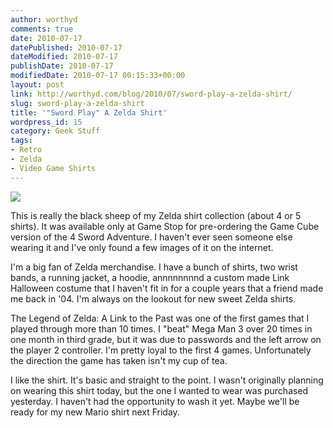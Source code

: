 ```yaml
---
author: worthyd
comments: true
date: 2010-07-17 
datePublished: 2010-07-17  
dateModified: 2010-07-17 
publishDate: 2010-07-17  
modifiedDate: 2010-07-17 00:15:33+00:00
layout: post
link: http://worthyd.com/blog/2010/07/sword-play-a-zelda-shirt/
slug: sword-play-a-zelda-shirt
title: '"Sword Play" A Zelda Shirt'
wordpress_id: 15
category: Geek Stuff
tags:
- Retro
- Zelda
- Video Game Shirts
---
```


[![](http://blog.worthyd.com/wp-content/uploads/2010/07/swordplay.jpg)](http://blog.worthyd.com/wp-content/uploads/2010/07/swordplay.jpg)

This is really the black sheep of my Zelda shirt collection (about 4 or 5 shirts).  It was available only at Game Stop for pre-ordering the Game Cube version of the 4 Sword Adventure.  I haven't ever seen someone else wearing it and I've only found a few images of it on the internet.  
<!-- more -->
I'm a big fan of Zelda merchandise. I have a bunch of shirts, two wrist bands, a running jacket, a hoodie, annnnnnnnd a custom made Link Halloween costume that I haven't fit in for a couple years that a friend made me back in '04.  I'm always on the lookout for new sweet Zelda shirts.

The Legend of Zelda: A Link to the Past was one of the first games that I played through more than 10 times.  I "beat" Mega Man 3 over 20 times in one month in third grade, but it was due to passwords and the left arrow on the player 2 controller. I'm pretty loyal to the first 4 games. Unfortunately the direction the game has taken isn't my cup of tea.  

I like the shirt. It's basic and straight to the point.  I wasn't originally planning on wearing this shirt today, but the one I wanted to wear was purchased yesterday. I haven't had the opportunity to wash it yet.  Maybe we'll be ready for my new Mario shirt next Friday.
